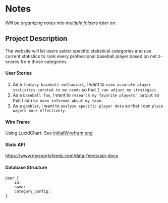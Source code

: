 # Notes

*Will be organizing notes into multiple folders later on.*

## Project Description

The website will let users select specific statistical categories and use current statistics to rank every professional baseball player based on net z-scores from those categories.

#### User Stories

1. As a ```fantasy baseball enthusiast```, I want to ```view accurate player statistics curated to my needs``` so that ```I can adjust my strategies.```
2. As a ```baseball fan```, I want to ```research my favorite players' output``` so that I can ```be more informed about my team.```
3. As a ```gambler```, I want to ```analyze specific player data``` so that I can ```place wagers more effectively.```


#### Wire Frame

Using LucidChart. See [InitialWirefram.png]()


#### Stats API

https://www.mysportsfeeds.com/data-feeds/api-docs


#### Database Structure

```
User {
    id:
    name:
    category_config:
}
```
